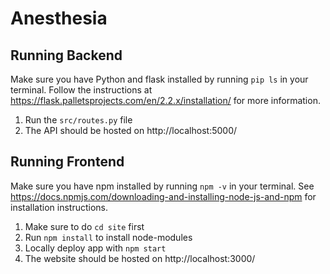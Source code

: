 # Anesthesia
## Running Backend
Make sure you have Python and flask installed by running `pip ls` in your terminal. Follow the instructions at https://flask.palletsprojects.com/en/2.2.x/installation/ for more information.
1. Run the `src/routes.py` file
2. The API should be hosted on http://localhost:5000/
## Running Frontend
Make sure you have npm installed by running `npm -v` in your terminal. See https://docs.npmjs.com/downloading-and-installing-node-js-and-npm for installation instructions.
1. Make sure to do `cd site` first
2. Run `npm install` to install node-modules
3. Locally deploy app with `npm start`
4. The website should be hosted on http://localhost:3000/